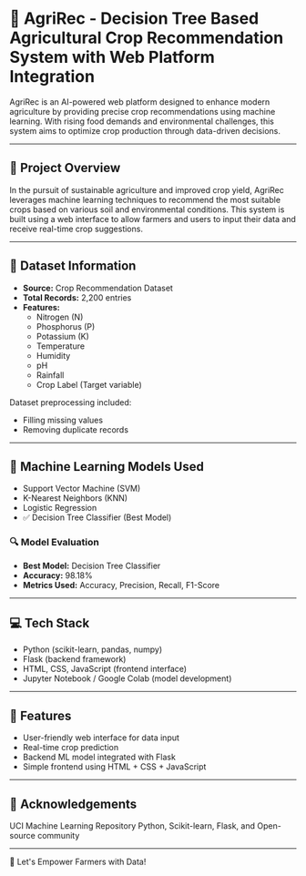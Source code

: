 # 🌾 AgriRec - Decision Tree Based Agricultural Crop Recommendation System with Web Platform Integration

AgriRec is an AI-powered web platform designed to enhance modern agriculture by providing precise crop recommendations using machine learning. With rising food demands and environmental challenges, this system aims to optimize crop production through data-driven decisions.

---

## 📌 Project Overview

In the pursuit of sustainable agriculture and improved crop yield, AgriRec leverages machine learning techniques to recommend the most suitable crops based on various soil and environmental conditions. This system is built using a web interface to allow farmers and users to input their data and receive real-time crop suggestions.

---

## 🌿 Dataset Information

- **Source:** Crop Recommendation Dataset  
- **Total Records:** 2,200 entries  
- **Features:**
  - Nitrogen (N)
  - Phosphorus (P)
  - Potassium (K)
  - Temperature
  - Humidity
  - pH
  - Rainfall
  - Crop Label (Target variable)

Dataset preprocessing included:
- Filling missing values
- Removing duplicate records

---

## 🤖 Machine Learning Models Used

- Support Vector Machine (SVM)
- K-Nearest Neighbors (KNN)
- Logistic Regression
- ✅ Decision Tree Classifier (Best Model)

### 🔍 Model Evaluation
- **Best Model:** Decision Tree Classifier
- **Accuracy:** 98.18%
- **Metrics Used:** Accuracy, Precision, Recall, F1-Score

---

## 💻 Tech Stack

- Python (scikit-learn, pandas, numpy)
- Flask (backend framework)
- HTML, CSS, JavaScript (frontend interface)
- Jupyter Notebook / Google Colab (model development)

---

## 🚀 Features

- User-friendly web interface for data input
- Real-time crop prediction
- Backend ML model integrated with Flask
- Simple frontend using HTML + CSS + JavaScript

---
## 🙌 Acknowledgements
UCI Machine Learning Repository
Python, Scikit-learn, Flask, and Open-source community

---
🌱 Let's Empower Farmers with Data!
